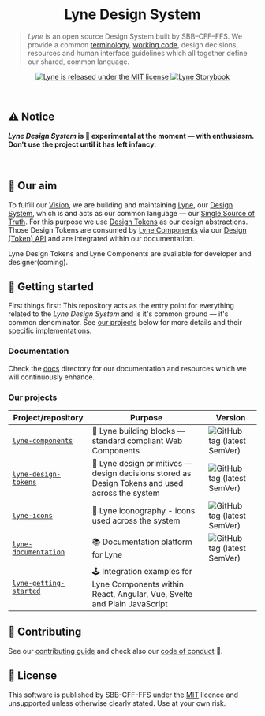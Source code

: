 <h1 align="center">
  Lyne Design System
</h1>

> *Lyne* is an open source Design System built by SBB–CFF–FFS. We provide a common [terminology](/docs/TERMINOLOGY.md), [working code](#our-projects), design decisions,
> resources and human interface guidelines which all together define our shared, common language.

<p align="center">
  <a href="https://github.com/lyne-design-system/lyne/blob/master/LICENSE">
    <img src="https://img.shields.io/badge/License-MIT-green.svg" alt="Lyne is released under the MIT license" />
  </a>
  <a href="https://lyne-components-storybook.netlify.com">
    <img src="https://cdn.jsdelivr.net/gh/storybookjs/brand@master/badge/badge-storybook.svg" alt="Lyne Storybook" />
  </a>
</p>

<br>

## ⚠️ Notice
***Lyne Design System* is 🧪 experimental at the moment — with enthusiasm.<br>Don't use the project until it has left infancy.**
<br>
<br>
<br>

## 🎯 Our aim
To fulfill our [Vision](./docs/VISION.md), we are building and maintaining [Lyne](./docs/TERMINOLOGY.md#lyne), our [Design System](./docs/TERMINOLOGY.md#design-system), which is and acts as our common language —  our [Single Source of Truth](./docs/TERMINOLOGY.md#single-source-of-truth). For this purpose we use [Design Tokens](./docs/TERMINOLOGY.md#design-token) as our design abstractions. Those Design Tokens are consumed by [Lyne Components](./docs/TERMINOLOGY.md#lyne-components) via our [Design (Token) API](./docs/TERMINOLOGY.md#design-token-api) and are integrated within our documentation.

Lyne Design Tokens and Lyne Components are available for developer and designer(coming).

## 🚀 Getting started

First things first: This repository acts as the entry point for everything related to the *Lyne Design System* and is it's common ground — it's common denominator. See [our projects](#our-projects) below for more details and their specific implementations.

### Documentation
Check the [docs](docs/README.md) directory for our documentation and resources which we will continuously enhance.

### Our projects

| Project/repository | Purpose | Version                                                                                                                                                                            
| --------| ------------------| ----
| [`lyne-components`](https://github.com/lyne-design-system/lyne-components) | 🧱 Lyne building blocks — standard compliant Web Components | ![GitHub tag (latest SemVer)](https://img.shields.io/github/v/tag/lyne-design-system/lyne-components?label=release)                                                                                                                 
| [`lyne-design-tokens`](https://github.com/lyne-design-system/lyne-design-tokens) | 💄 Lyne design primitives — design decisions stored as Design Tokens and used across the system | ![GitHub tag (latest SemVer)](https://img.shields.io/github/v/tag/lyne-design-system/lyne-design-tokens?label=release)
| [`lyne-icons`](https://github.com/lyne-design-system/lyne-icons) | 🎎 Lyne iconography - icons used across the system | ![GitHub tag (latest SemVer)](https://img.shields.io/github/v/tag/lyne-design-system/lyne-icons?label=release)
| [`lyne-documentation`](https://github.com/lyne-design-system/lyne-documentation) | 📚 Documentation platform for Lyne | ![GitHub tag (latest SemVer)](https://img.shields.io/github/v/tag/lyne-design-system/lyne-documentation?label=release)
| [`lyne-getting-started`](https://github.com/lyne-design-system/lyne-getting-started) | 🕹️ Integration examples for Lyne Components within React, Angular, Vue, Svelte and Plain JavaScript | 

## 🙌 Contributing
See our [contributing guide](CONTRIBUTING.md) and check also our [code of conduct](CODE_OF_CONDUCT.md) 👀.

## 📝 License
This software is published by SBB-CFF-FFS under the [MIT](/LICENSE) licence and unsupported unless otherwise clearly stated. Use at your own risk.
